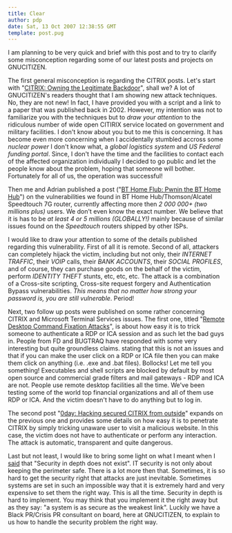 ```yaml
---
title: Clear
author: pdp
date: Sat, 13 Oct 2007 12:38:55 GMT
template: post.pug
---
```


I am planning to be very quick and brief with this post and to try to clarify some misconception regarding some of our latest posts and projects on GNUCITIZEN.

The first general misconception is regarding the CITRIX posts. Let's start with "[CITRIX: Owning the Legitimate Backdoor](/blog/citrix-owning-the-legitimate-backdoor/)", shall we? A lot of GNUCITIZEN's readers thought that I am showing new attack techniques. No, they are not new! In fact, I have provided you with a script and a link to a paper that was published back in 2002. However, my intention was not to familiarize you with the techniques but to _draw your attention_ to the ridiculous number of wide open CITIRIX service located on government and military facilities. I don't know about you but to me this is concerning. It has become even more concerning when I accidentally stumbled accross some _nuclear power_ I don't know what, a _global logistics system_ and _US Federal funding portal_. Since, I don't have the time and the facilities to contact each of the affected organization individually I decided to go public and let the people know about the problem, hoping that someone will bother. Fortunately for all of us, the operation was successful!

Then me and Adrian published a post ("[BT Home Flub: Pwnin the BT Home Hub](/blog/bt-home-flub-pwnin-the-bt-home-hub)") on the vulnerabilities we found in BT Home Hub/Thomson/Alcatel Speedtouch 7G router, currently affecting more then _2 000 000+ (two millions plus)_ users. We don't even know the exact number. We believe that it is has to be _at least 4 or 5 millions (GLOBALLY!)_ mainly because of similar issues found on the _Speedtouch_ routers shipped by other ISPs.

I would like to draw your attention to some of the details published regarding this vulnerability. First of all it is remote. Second of all, attackers can completely hijack the victim, including but not only, their _INTERNET TRAFFIC_, their _VOIP_ calls, their _BANK ACCOUNTS_, their _SOCIAL PROFILES_, and of course, they can purchase goods on the behalf of the victim, perform _IDENTITY THEFT_ stunts, etc, etc, etc. The attack is a combination of a Cross-site scripting, Cross-site request forgery and Authentication Bypass vulnerabilities. _This means that no matter how strong your password is, you are still vulnerable_. Period!

Next, two follow up posts were published on some rather concerning CITRIX and Microsoft Terminal Services issues. The first one, titled "[Remote Desktop Command Fixation Attacks](/blog/remote-desktop-command-fixation-attacks)", is about how easy it is to trick someone to authenticate a RDP or ICA session and as such let the bad guys in. People from FD and BUGTRAQ have responded with some very interesting but quite groundless claims. stating that this is not an issues and that if you can make the user click on a RDP or ICA file then you can make them click on anything (i.e. .exe and .bat files). Bollocks! Let me tell you something! Executables and shell scripts are blocked by default by most open source and commercial grade filters and mail gateways - RDP and ICA are not. People use remote desktop facilities all the time. We've been testing some of the world top financial organizations and all of them use RDP or ICA. And the victim doesn't have to do anything but to log in.

The second post "[0day: Hacking secured CITRIX from outside](/blog/0day-hacking-secured-citrix-from-outside)" expands on the previous one and provides some details on how easy it is to penetrate CITRIX by simply tricking unaware user to visit a malicious website. In this case, the victim does not have to authenticate or perform any interaction. The attack is automatic, transparent and quite dangerous.

Last but not least, I would like to bring some light on what I meant when I [said](/blog/remote-desktop-command-fixation-attacks) that "Security in depth does not exist". IT security is not only about keeping the perimeter safe. There is a lot more then that. Sometimes, it is so hard to get the security right that attacks are just inevitable. Sometimes systems are set in such an impossible way that it is extremely hard and very expensive to set them the right way. This is all the time. Security in depth is hard to implement. You may think that you implement it the right away but as they say: "a system is as secure as the weakest link". Luckily we have a Black PR/Crisis PR consultant on board, here at GNUCITIZEN, to explain to us how to handle the security problem the right way.
